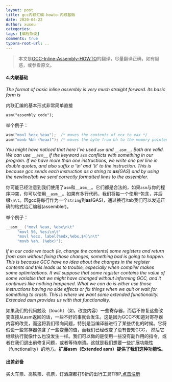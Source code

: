 ```yaml
---
layout: post
title: gcc内联汇编-howto-内联基础
date: 2020-04-22
Author: xuxeu
categories: 
tags: [编程杂谈]
comments: true
typora-root-url: ..
---
```


> 本文是[GCC-Inline-Assembly-HOWTO](http://www.ibiblio.org/gferg/ldp/GCC-Inline-Assembly-HOWTO.html)的翻译，尽量翻译正确，如有疑惑，或参看原文。

#### 4.内联基础

*The format of basic inline assembly is very much straight forward. Its basic form is*

内联汇编的基本形式非常简单直接

`asm("assembly code");`

举个例子：

```c
asm("movl %ecx %eax");  /* moves the contents of ecx to eax */
asm("movb %bh (%eax)"); /* moves the byte from bh to the memory pointed by eax */
```

*You might have noticed that here I’ve used `asm` and `__asm__`. Both are valid. We can use `__asm__` if the keyword `asm` conflicts with something in our program. If we have more than one instructions, we write one per line in double quotes, and also suffix a ’\n’ and ’\t’ to the instruction. This is because gcc sends each instruction as a string to **as**(GAS) and by using the newline/tab we send correctly formatted lines to the assembler.*

你可能已经注意到我们使用了`asm`和`__asm__`。它们都是合法的，如果`asm`与你的程序冲突，你可以使用`__asm__`。如果有多行代码，我们将每一个使用`"`包含，并后缀`\n\t`。因gcc将每行作为一个`string`到**as**(GAS)，通过换行/tab我们可以发送正确的格式给汇编器(assembler)。

举个例子：

```c
__asm__ ("movl %eax, %ebx\n\t"          
     "movl 56, %esi\n\t"          
     "movl %ecx, label(%edx,%ebx,$4)\n\t"          
     "movb %ah, (%ebx)");
```

*If in our code we touch (ie, change the contents) some registers and return from asm without fixing those changes, something bad is going to happen. This is because GCC have no idea about the changes in the register contents and this leads us to trouble, especially when compiler makes some optimizations. It will suppose that some register contains the value of some variable that we might have changed without informing GCC, and it continues like nothing happened. What we can do is either use those instructions having no side effects or fix things when we quit or wait for something to crash. This is where we want some extended functionality. Extended asm provides us with that functionality.*

如果我们的代码触及（touch）（如，改变内容）一些寄存器，而后不修复这些改变直接从asm返回的话，一些不好的事就会发生。这是因为GCC不知道对寄存器内容的改变，而这将我们带向问题，特别是当编译器进行了某些优化的时候。它将假设一些寄存器包含了一些变量的值，而我们已经改变了没有告知GCC， 然后它继续执行就像什么也没发生一样。我们可以做的是使用一些没有副作用的指令，或者在我们退出前修复问题，或者等待崩溃。这就是我们想要一些扩展功能性（functionality）的地方。**扩展asm（Extended asm）提供了我们这种功能性**。

#### 出差必备

买火车票、高铁票、机票，订酒店都打9折的出行工具TRIP,[点击注册](https://h5.itrip.world/#/register/6tpd1Z)